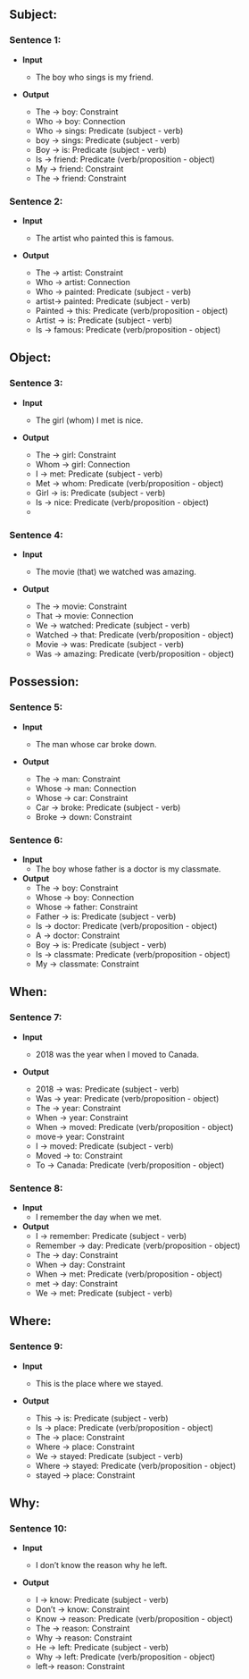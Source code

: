 ## Subject:

### Sentence 1:

* **Input**

    - The boy who sings is my friend.

* **Output**

    - The → boy: Constraint
    - Who → boy: Connection
    - Who → sings: Predicate (subject - verb)
    - boy → sings: Predicate (subject - verb)
    - Boy → is: Predicate (subject - verb)
    - Is → friend: Predicate (verb/proposition - object)
    - My → friend: Constraint
    - The → friend: Constraint

### Sentence 2:

* **Input**

    - The artist who painted this is famous.

* **Output**

    - The → artist: Constraint
    - Who → artist: Connection
    - Who → painted: Predicate (subject - verb)
    - artist→ painted: Predicate (subject - verb)
    - Painted → this: Predicate (verb/proposition - object)
    - Artist → is: Predicate (subject - verb)
    - Is → famous: Predicate (verb/proposition - object)

## Object:

### Sentence 3:

* **Input**

    - The girl (whom) I met is nice.

* **Output**

    - The → girl: Constraint
    - Whom → girl: Connection
    - I → met: Predicate (subject - verb)
    - Met → whom: Predicate (verb/proposition - object)
    - Girl → is: Predicate (subject - verb)
    - Is → nice: Predicate (verb/proposition - object)
    -

### Sentence 4:

* **Input**
    - The movie (that) we watched was amazing.
* **Output**

    - The → movie: Constraint
    - That → movie: Connection
    - We → watched: Predicate (subject - verb)
    - Watched → that: Predicate (verb/proposition - object)
    - Movie → was: Predicate (subject - verb)
    - Was → amazing: Predicate (verb/proposition - object)

## Possession:

### Sentence 5:

* **Input**

    - The man whose car broke down.

* **Output**

    - The → man: Constraint
    - Whose → man: Connection
    - Whose → car: Constraint
    - Car → broke: Predicate (subject - verb)
    - Broke → down: Constraint

### Sentence 6:

* **Input**
    - The boy whose father is a doctor is my classmate.
* **Output**
    - The → boy: Constraint
    - Whose → boy: Connection
    - Whose → father: Constraint
    - Father → is: Predicate (subject - verb)
    - Is → doctor: Predicate (verb/proposition - object)
    - A → doctor: Constraint
    - Boy → is: Predicate (subject - verb)
    - Is → classmate: Predicate (verb/proposition - object)
    - My → classmate: Constraint

## When:

### Sentence 7:

* **Input**

    - 2018 was the year when I moved to Canada.

* **Output**

    - 2018 → was: Predicate (subject - verb)
    - Was → year: Predicate (verb/proposition - object)
    - The → year: Constraint
    - When → year: Constraint
    - When → moved: Predicate (verb/proposition - object)
    - move→ year: Constraint
    - I → moved: Predicate (subject - verb)
    - Moved → to: Constraint
    - To → Canada: Predicate (verb/proposition - object)

### Sentence 8:

* **Input**
    - I remember the day when we met.
* **Output**
    - I → remember: Predicate (subject - verb)
    - Remember → day: Predicate (verb/proposition - object)
    - The → day: Constraint
    - When → day: Constraint
    - When → met: Predicate (verb/proposition - object)
    - met → day: Constraint
    - We → met: Predicate (subject - verb)

## Where:

### Sentence 9:

* **Input**

    - This is the place where we stayed.

* **Output**

    - This → is: Predicate (subject - verb)
    - Is → place: Predicate (verb/proposition - object)
    - The → place: Constraint
    - Where → place: Constraint
    - We → stayed: Predicate (subject - verb)
    - Where → stayed: Predicate (verb/proposition - object)
    - stayed → place: Constraint

## Why:

### Sentence 10:

* **Input**

    - I don’t know the reason why he left.

* **Output**
    - I → know: Predicate (subject - verb)
    - Don’t → know: Constraint
    - Know → reason: Predicate (verb/proposition - object)
    - The → reason: Constraint
    - Why → reason: Constraint
    - He → left: Predicate (subject - verb)
    - Why → left: Predicate (verb/proposition - object)
    - left→ reason: Constraint
